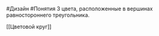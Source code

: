 #Дизайн #Понятия 
3 цвета, расположенные в вершинах равностороннего треугольника.

[[Цветовой круг]]